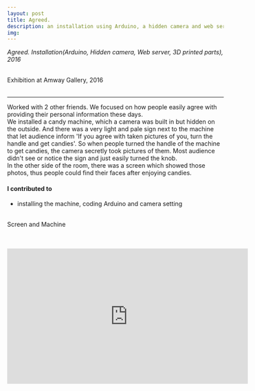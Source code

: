 ```yaml
---
layout: post
title: Agreed.
description: an installation using Arduino, a hidden camera and web server
img:
---
```


<i>Agreed. Installation(Arduino, Hidden camera, Web server, 3D printed parts), 2016</i>


<div class="img_row">
	<img class="col one" src="{{ site.baseurl }}/img/1.jpg" alt="" title="poster image"/>
	<img class="col one" src="{{ site.baseurl }}/img/12.jpg" alt="" title="poster image"/>
	<img class="col one" src="{{ site.baseurl }}/img/1.jpg" alt="" title="poster image"/>
</div>

<div class="img_row">
	<img class="col three" src="{{ site.baseurl }}/img/13.jpg" alt="" title="exhibition image"/>
</div>
<div class="col three caption">
	Exhibition at Amway Gallery, 2016
</div>
<br/>

***

<p>
Worked with 2 other friends. We focused on how people easily agree with providing their personal information these days. <br/>
We installed a candy machine, which a camera was built in but hidden on the outside. And there was a very light and pale sign next to the machine that let audience inform 'If you agree with taken pictures of you, turn the handle and get candies'. So when people turned the handle of the machine to get candies, the camera secretly took pictures of them. Most audience didn't see or notice the sign and just easily turned the knob.<br/>
In the other side of the room, there was a screen which showed those photos, thus people could find their faces after enjoying candies.
</p>

#### I contributed to
<ul>
	<li>installing the machine, coding Arduino and camera setting</li>
</ul>


<div class="img_row">
	<img class="col two" src="{{ site.baseurl }}/img/14.jpg" alt="" title="captures images on screen"/>
	<img class="col one" src="{{ site.baseurl }}/img/11.jpg" alt="" title="candy machine within hidden camera"/>
</div>
<div class="col three caption">
	Screen and Machine
</div>
<br/><br/>
<p align="middle">
<iframe width="560" height="315" src="https://www.youtube.com/embed/RivHmjZklTI" frameborder="0" allowfullscreen></iframe>
</p>

<br/><br/><br/>
